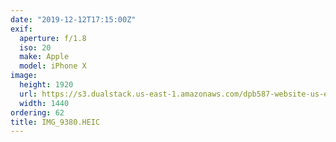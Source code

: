 ```yaml
---
date: "2019-12-12T17:15:00Z"
exif:
  aperture: f/1.8
  iso: 20
  make: Apple
  model: iPhone X
image:
  height: 1920
  url: https://s3.dualstack.us-east-1.amazonaws.com/dpb587-website-us-east-1/asset/gallery/2019-south-america/93aa49b2-e532-1118-a57f-4b20529c911e~1920.jpg
  width: 1440
ordering: 62
title: IMG_9380.HEIC
---
```

